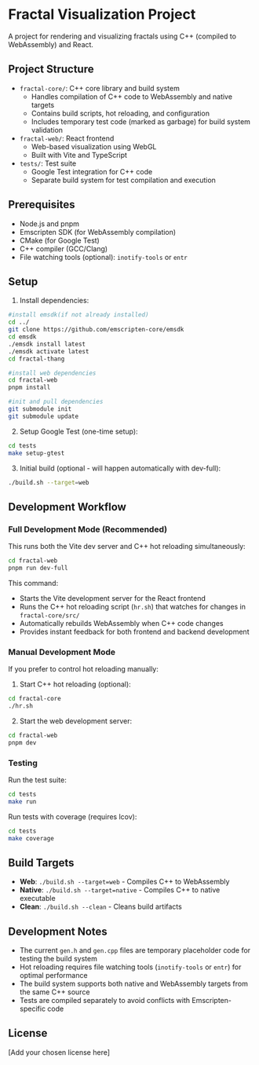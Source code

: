 # Fractal Visualization Project

A project for rendering and visualizing fractals using C++ (compiled to WebAssembly) and React.

## Project Structure

- `fractal-core/`: C++ core library and build system
  - Handles compilation of C++ code to WebAssembly and native targets
  - Contains build scripts, hot reloading, and configuration
  - Includes temporary test code (marked as garbage) for build system validation
- `fractal-web/`: React frontend
  - Web-based visualization using WebGL
  - Built with Vite and TypeScript
- `tests/`: Test suite
  - Google Test integration for C++ code
  - Separate build system for test compilation and execution

## Prerequisites

- Node.js and pnpm
- Emscripten SDK (for WebAssembly compilation)
- CMake (for Google Test)
- C++ compiler (GCC/Clang)
- File watching tools (optional): `inotify-tools` or `entr`

## Setup


1. Install dependencies:
```bash
#install emsdk(if not already installed)
cd ../
git clone https://github.com/emscripten-core/emsdk
cd emsdk
./emsdk install latest
./emsdk activate latest
cd fractal-thang

#install web dependencies
cd fractal-web
pnpm install

#init and pull dependencies
git submodule init
git submodule update


```

2. Setup Google Test (one-time setup):
```bash
cd tests
make setup-gtest
```

3. Initial build (optional - will happen automatically with dev-full):
```bash
./build.sh --target=web
```

## Development Workflow

### Full Development Mode (Recommended)
This runs both the Vite dev server and C++ hot reloading simultaneously:

```bash
cd fractal-web
pnpm run dev-full
```

This command:
- Starts the Vite development server for the React frontend
- Runs the C++ hot reloading script (`hr.sh`) that watches for changes in `fractal-core/src/`
- Automatically rebuilds WebAssembly when C++ code changes
- Provides instant feedback for both frontend and backend development

### Manual Development Mode
If you prefer to control hot reloading manually:

1. Start C++ hot reloading (optional):
```bash
cd fractal-core
./hr.sh
```

2. Start the web development server:
```bash
cd fractal-web
pnpm dev
```

### Testing

Run the test suite:
```bash
cd tests
make run
```

Run tests with coverage (requires lcov):
```bash
cd tests
make coverage
```

## Build Targets

- **Web**: `./build.sh --target=web` - Compiles C++ to WebAssembly
- **Native**: `./build.sh --target=native` - Compiles C++ to native executable
- **Clean**: `./build.sh --clean` - Cleans build artifacts

## Development Notes

- The current `gen.h` and `gen.cpp` files are temporary placeholder code for testing the build system
- Hot reloading requires file watching tools (`inotify-tools` or `entr`) for optimal performance
- The build system supports both native and WebAssembly targets from the same C++ source
- Tests are compiled separately to avoid conflicts with Emscripten-specific code

## License

[Add your chosen license here] 